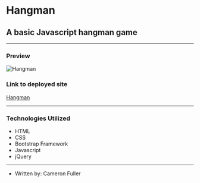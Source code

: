 # Hangman

## A basic Javascript hangman game

---

### Preview
![Hangman](https://raw.github.com/Cam-F/Hangman-Game/master/assets/images/demo.gif)

### Link to deployed site
[Hangman](https://cam-f.github.io/Hangman-Game/)

---

### Technologies Utilized

* HTML
* CSS
* Bootstrap Framework
* Javascript
* jQuery

---

*  Written by: Cameron Fuller
